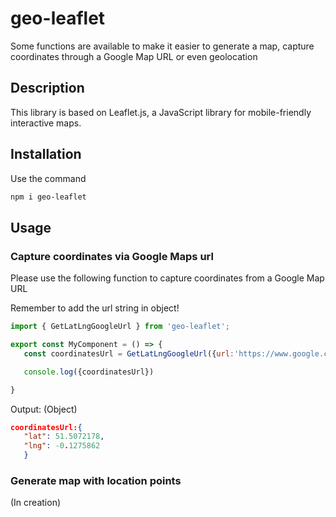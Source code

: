 # geo-leaflet

Some functions are available to make it easier to generate a map, capture coordinates through a Google Map URL or even geolocation

## Description


This library is based on Leaflet.js, a JavaScript library for mobile-friendly interactive maps.

## Installation
Use the command
```bash
npm i geo-leaflet
```
## Usage
### Capture coordinates via Google Maps url

Please use the following function to capture coordinates from a Google Map URL

Remember to add the url string in object!
```javascript
import { GetLatLngGoogleUrl } from 'geo-leaflet';

export const MyComponent = () => {
   const coordinatesUrl = GetLatLngGoogleUrl({url:'https://www.google.com/maps/place/Londres,+Reino+Unido/@51.5287398,-0.2664034,11z/data=!3m1!4b1!4m6!3m5!1s0x47d8a00baf21de75:0x52963a5addd52a99!8m2!3d51.5072178!4d-0.1275862!16zL20vMDRqcGw?entry=ttu'})

   console.log({coordinatesUrl})

}
```
Output: (Object)
```json
coordinatesUrl:{
   "lat": 51.5072178,
   "lng": -0.1275862
   }
```

### Generate map with location points
(In creation)
